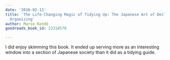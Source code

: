 ```yaml
---
date: '2016-02-13'
title: 'The Life-Changing Magic of Tidying Up: The Japanese Art of Decluttering and
  Organizing'
author: Marie Kondō
goodreads_book_id: 22318578

---
```

I did enjoy skimming this book. It ended up serving more as an interesting window into a section of Japanese society than it did as a tidying guide.
